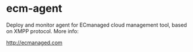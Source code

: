ecm-agent
=========

Deploy and monitor agent for ECmanaged cloud management tool, based on XMPP protocol.
More info:

http://ecmanaged.com

